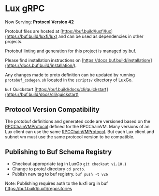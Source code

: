 # Lux gRPC

Now Serving: **Protocol Version 42**

Protobuf files are hosted at
[https://buf.build/luxfi/lux](https://buf.build/luxfi/lux) and
can be used as dependencies in other projects.

Protobuf linting and generation for this project is managed by
[buf](https://github.com/bufbuild/buf).

Please find installation instructions on
[https://docs.buf.build/installation/](https://docs.buf.build/installation/).

Any changes made to proto definition can be updated by running
`protobuf_codegen.sh` located in the `scripts/` directory of LuxGo.

`buf` Quickstart
[https://buf.build/docs/cli/quickstart](https://buf.build/docs/cli/quickstart)

## Protocol Version Compatibility

The protobuf definitions and generated code are versioned based on the
[RPCChainVMProtocol](../version/version.go#L13) defined for the RPCChainVM.
Many versions of an Lux client can use the same
[RPCChainVMProtocol](../version/version.go#L13). But each Lux client and
subnet vm must use the same protocol version to be compatible.

## Publishing to Buf Schema Registry

- Checkout appropriate tag in LuxGo `git checkout v1.10.1`
- Change to proto/ directory `cd proto`.
- Publish new tag to buf registry. `buf push -t v26`

Note: Publishing requires auth to the luxfi org in buf
https://buf.build/luxfi/repositories
